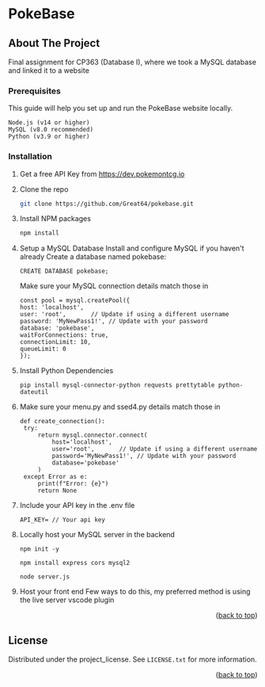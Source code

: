 # PokeBase

<a id="readme-top"></a>


<!-- ABOUT THE PROJECT -->
## About The Project

Final assignment for CP363 (Database I), where we took a MySQL database and linked it to a website

<!-- GETTING STARTED -->

### Prerequisites

This guide will help you set up and run the PokeBase website locally.

```
Node.js (v14 or higher)
MySQL (v8.0 recommended)
Python (v3.9 or higher)
```

### Installation

1. Get a free API Key from https://dev.pokemontcg.io
2. Clone the repo
   ```sh
   git clone https://github.com/Great64/pokebase.git
   ```
3. Install NPM packages
   ```sh
   npm install
   ```
4. Setup a MySQL Database
   Install and configure MySQL if you haven't already
   Create a database named pokebase:
   ```
   CREATE DATABASE pokebase;
   ```
   Make sure your MySQL connection details match those in
   ```
   const pool = mysql.createPool({
   host: 'localhost',  
   user: 'root',       // Update if using a different username
   password: 'MyNewPass1!', // Update with your password
   database: 'pokebase',
   waitForConnections: true,
   connectionLimit: 10,
   queueLimit: 0
   });
   ```
5. Install Python Dependencies
   ```
   pip install mysql-connector-python requests prettytable python-dateutil
   ```
6. Make sure your menu.py and ssed4.py details match those in
   ```
   def create_connection():
    try:
        return mysql.connector.connect(
            host='localhost',
            user='root',       // Update if using a different username
            password='MyNewPass1!', // Update with your password
            database='pokebase'
        )
    except Error as e:
        print(f"Error: {e}")
        return None
   ```
7. Include your API key in the .env file
   ```
   API_KEY= // Your api key
   ```

8. Locally host your MySQL server in the backend
   ```
   npm init -y
   ```
   ```
   npm install express cors mysql2
   ```
   ```
   node server.js
   ```

9. Host your front end
   Few ways to do this, my preferred method is using the live server vscode plugin

<p align="right">(<a href="#readme-top">back to top</a>)</p>


<!-- LICENSE -->
## License

Distributed under the project_license. See `LICENSE.txt` for more information.

<p align="right">(<a href="#readme-top">back to top</a>)</p>
